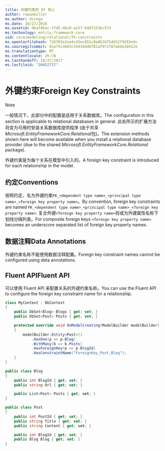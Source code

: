 ```yaml
---
title: 外键约束的 EF 核心
author: rowanmiller
ms.author: divega
ms.date: 10/27/2016
ms.assetid: dbaf4bac-1fd5-46c0-ac57-64d7153bc574
ms.technology: entity-framework-core
uid: core/modeling/relational/fk-constraints
ms.openlocfilehash: 726f03e2ee4cd3ec851c9a861b75dd12f9203e9c
ms.sourcegitcommit: 01a75cd483c1943ddd6f82af971f07abde20912e
ms.translationtype: MT
ms.contentlocale: zh-CN
ms.lasthandoff: 10/27/2017
ms.locfileid: "26052737"
---
```

# <a name="foreign-key-constraints"></a><span data-ttu-id="38532-102">外键约束</span><span class="sxs-lookup"><span data-stu-id="38532-102">Foreign Key Constraints</span></span>

> [!NOTE]  
> <span data-ttu-id="38532-103">一般情况下，此部分中的配置是适用于关系数据库。</span><span class="sxs-lookup"><span data-stu-id="38532-103">The configuration in this section is applicable to relational databases in general.</span></span> <span data-ttu-id="38532-104">此处所示的扩展方法将变为可用时安装关系数据库提供程序 (由于共享*Microsoft.EntityFrameworkCore.Relational*包)。</span><span class="sxs-lookup"><span data-stu-id="38532-104">The extension methods shown here will become available when you install a relational database provider (due to the shared *Microsoft.EntityFrameworkCore.Relational* package).</span></span>

<span data-ttu-id="38532-105">外键约束是为每个关系在模型中引入的。</span><span class="sxs-lookup"><span data-stu-id="38532-105">A foreign key constraint is introduced for each relationship in the model.</span></span>

## <a name="conventions"></a><span data-ttu-id="38532-106">约定</span><span class="sxs-lookup"><span data-stu-id="38532-106">Conventions</span></span>

<span data-ttu-id="38532-107">按照约定，名为外键约束`FK_<dependent type name>_<principal type name>_<foreign key property name>`。</span><span class="sxs-lookup"><span data-stu-id="38532-107">By convention, foreign key constraints are named `FK_<dependent type name>_<principal type name>_<foreign key property name>`.</span></span> <span data-ttu-id="38532-108">复合外键`<foreign key property name>`将成为外键属性名称下划线分隔列表。</span><span class="sxs-lookup"><span data-stu-id="38532-108">For composite foreign keys `<foreign key property name>` becomes an underscore separated list of foreign key property names.</span></span>

## <a name="data-annotations"></a><span data-ttu-id="38532-109">数据注释</span><span class="sxs-lookup"><span data-stu-id="38532-109">Data Annotations</span></span>

<span data-ttu-id="38532-110">外键约束名称不能使用数据注释配置。</span><span class="sxs-lookup"><span data-stu-id="38532-110">Foreign key constraint names cannot be configured using data annotations.</span></span>

## <a name="fluent-api"></a><span data-ttu-id="38532-111">Fluent API</span><span class="sxs-lookup"><span data-stu-id="38532-111">Fluent API</span></span>

<span data-ttu-id="38532-112">可以使用 Fluent API 来配置关系的外键约束名称。</span><span class="sxs-lookup"><span data-stu-id="38532-112">You can use the Fluent API to configure the foreign key constraint name for a relationship.</span></span>

<!-- [!code-csharp[Main](samples/core/relational/Modeling/FluentAPI/Samples/Relational/RelationshipConstraintName.cs?highlight=12)] -->
``` csharp
class MyContext : DbContext
{
    public DbSet<Blog> Blogs { get; set; }
    public DbSet<Post> Posts { get; set; }

    protected override void OnModelCreating(ModelBuilder modelBuilder)
    {
        modelBuilder.Entity<Post>()
            .HasOne(p => p.Blog)
            .WithMany(b => b.Posts)
            .HasForeignKey(p => p.BlogId)
            .HasConstraintName("ForeignKey_Post_Blog");
    }
}

public class Blog
{
    public int BlogId { get; set; }
    public string Url { get; set; }

    public List<Post> Posts { get; set; }
}

public class Post
{
    public int PostId { get; set; }
    public string Title { get; set; }
    public string Content { get; set; }

    public int BlogId { get; set; }
    public Blog Blog { get; set; }
}
```
